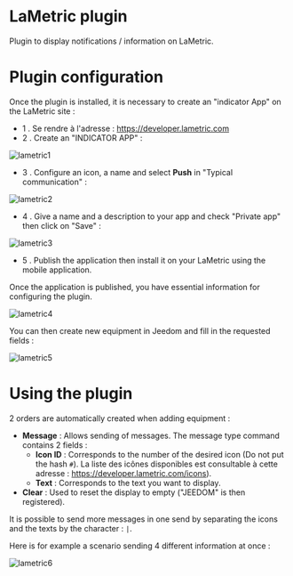 # LaMetric plugin

Plugin to display notifications / information on LaMetric.

# Plugin configuration

Once the plugin is installed, it is necessary to create an "indicator App" on the LaMetric site :

-   1 \. Se rendre à l'adresse : <https://developer.lametric.com>
-   2 \. Create an "INDICATOR APP" :

![lametric1](./images/lametric1.png)

-   3 \. Configure an icon, a name and select **Push** in "Typical communication" :

![lametric2](./images/lametric2.png)

-   4 \. Give a name and a description to your app and check "Private app" then click on "Save" :

![lametric3](./images/lametric3.png)

-   5 \. Publish the application then install it on your LaMetric using the mobile application.

Once the application is published, you have essential information for configuring the plugin.

![lametric4](./images/lametric4.png)

You can then create new equipment in Jeedom and fill in the requested fields :

![lametric5](./images/lametric5.png)

# Using the plugin

2 orders are automatically created when adding equipment :

-   **Message** : Allows sending of messages. The message type command contains 2 fields :
    - **Icon ID** : Corresponds to the number of the desired icon (Do not put the hash ``#``). La liste des icônes disponibles est consultable à cette adresse : <https://developer.lametric.com/icons>).
    - **Text** : Corresponds to the text you want to display.
-   **Clear** : Used to reset the display to empty ("JEEDOM" is then registered).

It is possible to send more messages in one send by separating the icons and the texts by the character : ``|``.

Here is for example a scenario sending 4 different information at once :

![lametric6](./images/lametric6.png)
